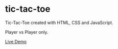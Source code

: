# tic-tac-toe

Tic-Tac-Toe created with HTML, CSS and JavaScript.

Player vs Player only.

[Live Demo](https://fak3z0rd.github.io/tic-tac-toe/)


